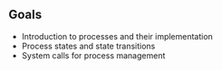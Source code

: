 ## Goals
- Introduction to processes and their implementation
- Process states and state transitions
- System calls for process management
